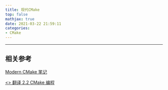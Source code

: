 ```yaml
---
title: 现代CMake
top: false
mathjax: true
date: 2021-03-22 21:59:11
categories:
- CMake
---
```


-----





## 相关参考





[Modern CMake 笔记](https://moevis.cc/modern-cmake-bi-ji/)

[<<Modern CMake>> 翻译 2.2 CMake 编程](https://www.shuzhiduo.com/A/l1dyZyMqze/)